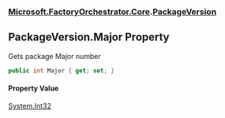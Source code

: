 ### [Microsoft.FactoryOrchestrator.Core](Microsoft_FactoryOrchestrator_Core.md 'Microsoft.FactoryOrchestrator.Core').[PackageVersion](Microsoft_FactoryOrchestrator_Core_PackageVersion.md 'Microsoft.FactoryOrchestrator.Core.PackageVersion')
## PackageVersion.Major Property
Gets package Major number  
```csharp
public int Major { get; set; }
```
#### Property Value
[System.Int32](https://docs.microsoft.com/en-us/dotnet/api/System.Int32 'System.Int32')
